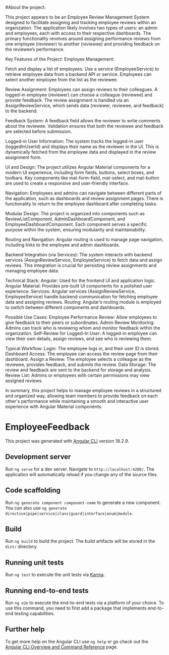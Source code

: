 #About the project:

This project appears to be an Employee Review Management System designed to facilitate assigning and tracking employee reviews within an organization. The application likely involves two types of users: an admin and employees, each with access to their respective dashboards. The primary functionality revolves around assigning performance reviews from one employee (reviewer) to another (reviewee) and providing feedback on the reviewee’s performance.

Key Features of the Project:
Employee Management:

Fetch and display a list of employees.
Use a service (EmployeeService) to retrieve employee data from a backend API or service.
Employees can select another employee from the list as the reviewee.

Review Assignment:
Employees can assign reviews to their colleagues.
A logged-in employee (reviewer) can choose a colleague (reviewee) and provide feedback.
The review assignment is handled via an AssignReviewService, which sends data (reviewer, reviewee, and feedback) to the backend.

Feedback System:
A feedback field allows the reviewer to write comments about the reviewee.
Validation ensures that both the reviewee and feedback are selected before submission.

Logged-in User Information:
The system tracks the logged-in user (loggedInUserId) and displays their name as the reviewer in the UI.
This is dynamically fetched from the employee data and displayed in the review assignment form.

UI and Design:
The project utilizes Angular Material components for a modern UI experience, including form fields, buttons, select boxes, and toolbars.
Key components like mat-form-field, mat-select, and mat-button are used to create a responsive and user-friendly interface.

Navigation:
Employees and admins can navigate between different parts of the application, such as dashboards and review assignment pages.
There is functionality to return to the employee dashboard after completing tasks.

Modular Design:
The project is organized into components such as ReviewListComponent, AdminDashboardComponent, and EmployeeDashboardComponent.
Each component serves a specific purpose within the system, ensuring modularity and maintainability.

Routing and Navigation:
Angular routing is used to manage page navigation, including links to the employee and admin dashboards.

Backend Integration (via Services):
The system interacts with backend services (AssignReviewService, EmployeeService) to fetch data and assign reviews.
This integration is crucial for persisting review assignments and managing employee data.

Technical Stack:
Angular: Used for the frontend UI and application logic.
Angular Material: Provides pre-built UI components for a polished user experience.
Services: Angular services (AssignReviewService, EmployeeService) handle backend communication for fetching employee data and assigning reviews.
Routing: Angular’s routing module is employed to switch between different components and dashboards.

Possible Use Cases:
Employee Performance Review: Allow employees to give feedback to their peers or subordinates.
Admin Review Monitoring: Admins can track who is reviewing whom and monitor feedback within the organization.
Self-Review for Logged-In User: A logged-in employee can view their own details, assign reviews, and see who is reviewing them.

Typical Workflow:
Login: The employee logs in, and their user ID is stored.
Dashboard Access: The employee can access the review page from their dashboard.
Assign a Review: The employee selects a colleague as the reviewee, provides feedback, and submits the review.
Data Storage: The review and feedback are sent to the backend for storage and analysis.
Review List: Admins or employees with certain permissions may view assigned reviews.

In summary, this project helps to manage employee reviews in a structured and organized way, allowing team members to provide feedback on each other's performance while maintaining a smooth and interactive user experience with Angular Material components.


# EmployeeFeedback

This project was generated with [Angular CLI](https://github.com/angular/angular-cli) version 18.2.9.

## Development server

Run `ng serve` for a dev server. Navigate to `http://localhost:4200/`. The application will automatically reload if you change any of the source files.

## Code scaffolding

Run `ng generate component component-name` to generate a new component. You can also use `ng generate directive|pipe|service|class|guard|interface|enum|module`.

## Build

Run `ng build` to build the project. The build artifacts will be stored in the `dist/` directory.

## Running unit tests

Run `ng test` to execute the unit tests via [Karma](https://karma-runner.github.io).

## Running end-to-end tests

Run `ng e2e` to execute the end-to-end tests via a platform of your choice. To use this command, you need to first add a package that implements end-to-end testing capabilities.

## Further help

To get more help on the Angular CLI use `ng help` or go check out the [Angular CLI Overview and Command Reference](https://angular.dev/tools/cli) page.
